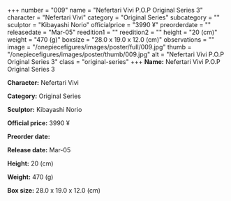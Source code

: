 +++
number = "009"
name = "Nefertari Vivi P.O.P Original Series 3"
character = "Nefertari Vivi"
category = "Original Series"
subcategory = ""
sculptor = "Kibayashi Norio"
officialprice = "3990 ¥"
preorderdate = ""
releasedate = "Mar-05"
reedition1 = ""
reedition2 = ""
height = "20 (cm)"
weight = "470 (g)"
boxsize = "28.0 x 19.0 x 12.0 (cm)"
observations = ""
image = "/onepiecefigures/images/poster/full/009.jpg"
thumb = "/onepiecefigures/images/poster/thumb/009.jpg"
alt = "Nefertari Vivi P.O.P Original Series 3"
class = "original-series"
+++
**Name:** Nefertari Vivi P.O.P Original Series 3

**Character:** Nefertari Vivi

**Category:** Original Series 

**Sculptor:** Kibayashi Norio

**Official price:** 3990 ¥

**Preorder date:** 

**Release date:** Mar-05

**Height:** 20 (cm)

**Weight:** 470 (g)

**Box size:** 28.0 x 19.0 x 12.0 (cm)
